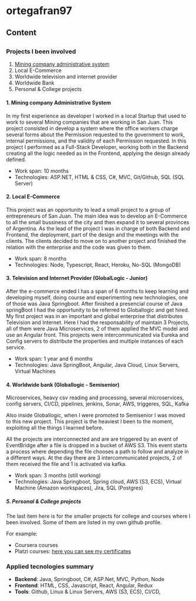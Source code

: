 # ortegafran97

## Content


## 


### Projects I been involved

1. [Mining company administrative system](#mining-company)
2. Local E-Commerce 
3. Worldwide television and internet provider
4. Worldwide Bank
5. Personal & College projects


#### 1. Mining company Administrative System <a name="mining-company"></a>

In my first experience as developer I worked in a local Startup that used to work to several Mining companies that are working in San Juan. 
This project consisted in develop a system where the office workers charge several forms about the Permission requested to the government to work, internal permissions, and the validity of each Permission requested. 
In this project I performed as a Full-Stack Developer, working both in the Backend creating all the logic needed as in the Frontend, applying the design already defined.

* Work span: 10 months
* Technologies: ASP.NET, HTML & CSS, C#, MVC, Git/Github, SQL (SQL Server)

#### 2. Local E-Commerce

This project was an opportunity to lead a small project to a group of entrepreneurs of San Juan. The main idea was to develop an E-Commerce to all the small bussiness of the city and then expand it to several provinces of Argentina. As the lead of the project I was in charge of both Backend and Frontend, the deployment, part of the design and the meetings with the clients. 
The clients decided to move on to another project and finished the relation with the enterprise and the code was given to them.

* Work span: 8 months
* Technologies: Node, Typescript, React, Heroku, No-SQL (MongoDB)

#### 3. Television and Internet Provider (GlobalLogic - Junior)<a name="tv-provider"></a>  

After the e-commerce ended I has a span of 6 months to keep learning and developing myself, doing course and experimenting new technologies, one of those was Java Springboot.
After finished a presencial course of Java springBoot I had the opportunity to be referred to Globallogic and get hired. My first project was in an important and global enterprise that distributes Television and Internet. 
Here I had the responsability of maintain 3 Projects, all of them were Java Microservices, 2 of them applied the MVC model and use an Angular front. 
This projects were intercommunicated via Eureka and Config servers to distribute the properties and multiple instances of each service.  

* Work span: 1 year and 6 months
* Technologies: Java SpringBoot, Angular, Java Cloud, Linux Servers, Virtual Machines 

#### 4. Worldwide bank (Globallogic - Semisenior)

Microservices, heavy csv reading and processing, several microservices, config servers, CI/CD, pipelines, jenkins, Sonar, AWS, triggeres, SQL, Kafka

Also inside Globallogic, when I were promoted to Semisenior I was moved to this new project.
This project is the heaviest I been to the moment, exploiting all the things I learned before. 

All the projects are interconnected and are are triggered by an event of EventBridge after a file is dropped in a bucket of AWS S3. This event starts a process where depending the file chooses a path to follow and analyze in a different ways. At the day there are 3 intercommunicated projects, 2 of them received the file and 1 is activated via kafka. 

* Work span: 3 months (still working)
* Technologies: Java Springboot, Spring cloud, AWS (S3, ECS), Virtual Machine (Amazon workspaces), Jira, SQL (Postgres) 

##### 5. Personal & College projects

The last item here is for the smaller projects for college and courses where I been involved. 
Some of them are listed in my own github profile. 

For example: 
* Coursera courses
* Platzi courses: [here you can see my certificates](https://platzi.com/p/franco-ortega/)


### Applied tecnologies summary
* **Backend**: Java, Springboot, C#, ASP.Net, MVC, Python, Node
* **Frontend**: HTML, CSS, Javascript, React, Angular, Redux
* **Tools**: Github, Linux & Linux Servers, AWS (S3, ECS), CI/CD,

